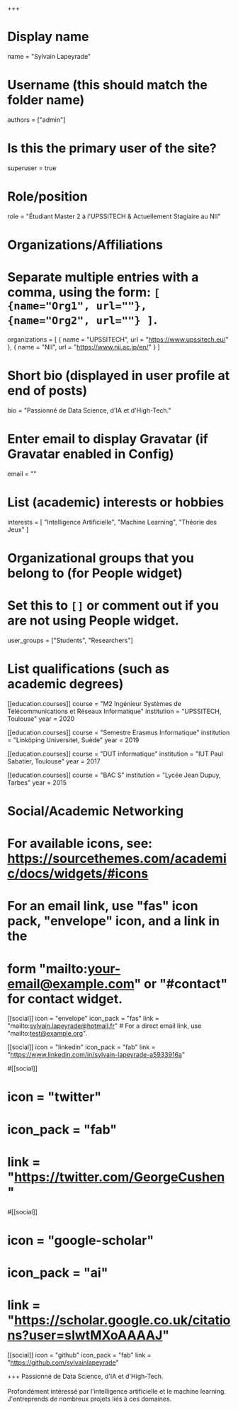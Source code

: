 +++
# Display name
name = "Sylvain Lapeyrade"

# Username (this should match the folder name)
authors = ["admin"]

# Is this the primary user of the site?
superuser = true

# Role/position
role = "Étudiant Master 2 à l'UPSSITECH & Actuellement Stagiaire au NII"

# Organizations/Affiliations
#   Separate multiple entries with a comma, using the form: `[ {name="Org1", url=""}, {name="Org2", url=""} ]`.
organizations = [ { name = "UPSSITECH", url = "https://www.upssitech.eu/" },
 { name = "NII", url = "https://www.nii.ac.jp/en/" } ]

# Short bio (displayed in user profile at end of posts)
bio = "Passionné de Data Science, d'IA et d'High-Tech."

# Enter email to display Gravatar (if Gravatar enabled in Config)
email = ""

# List (academic) interests or hobbies
interests = [
  "Intelligence Artificielle",
  "Machine Learning",
  "Théorie des Jeux"
]

# Organizational groups that you belong to (for People widget)
#   Set this to `[]` or comment out if you are not using People widget.
user_groups = ["Students", "Researchers"]

# List qualifications (such as academic degrees)
[[education.courses]]
  course = "M2 Ingénieur Systèmes de Télécommunications et Réseaux Informatique"
  institution = "UPSSITECH, Toulouse"
  year = 2020

[[education.courses]]
  course = "Semestre Erasmus Informatique"
  institution = "Linköping Universitet, Suède"
  year = 2019

[[education.courses]]
  course = "DUT informatique"
  institution = "IUT Paul Sabatier, Toulouse"
  year = 2017

[[education.courses]]
  course = "BAC S"
  institution = "Lycée Jean Dupuy, Tarbes"
  year = 2015

# Social/Academic Networking
# For available icons, see: https://sourcethemes.com/academic/docs/widgets/#icons
#   For an email link, use "fas" icon pack, "envelope" icon, and a link in the
#   form "mailto:your-email@example.com" or "#contact" for contact widget.

[[social]]
  icon = "envelope"
  icon_pack = "fas"
  link = "mailto:sylvain.lapeyrade@hotmail.fr"  # For a direct email link, use "mailto:test@example.org".

[[social]]
  icon = "linkedin"
  icon_pack = "fab"
  link = "https://www.linkedin.com/in/sylvain-lapeyrade-a5933916a"  

#[[social]]
#  icon = "twitter"
#  icon_pack = "fab"
#  link = "https://twitter.com/GeorgeCushen"

#[[social]]
# icon = "google-scholar"
#  icon_pack = "ai"
#  link = "https://scholar.google.co.uk/citations?user=sIwtMXoAAAAJ"

[[social]]
  icon = "github"
  icon_pack = "fab"
  link = "https://github.com/sylvainlapeyrade"


+++
Passionné de Data Science, d'IA et d'High-Tech.
<br><br>Profondément intéressé par l'intelligence artificielle et le machine learning.
<br>J'entreprends de nombreux projets liés à ces domaines.

<!-- Nelson Bighetti is a professor of artificial intelligence at the Stanford AI Lab. His research interests include distributed robotics, mobile computing and programmable matter. He leads the Robotic Neurobiology group, which develops self-reconfiguring robots, systems of self-organizing robots, and mobile sensor networks.

Lorem ipsum dolor sit amet, consectetur adipiscing elit. Sed neque elit, tristique placerat feugiat ac, facilisis vitae arcu. Proin eget egestas augue. Praesent ut sem nec arcu pellentesque aliquet. Duis dapibus diam vel metus tempus vulputate.  -->
